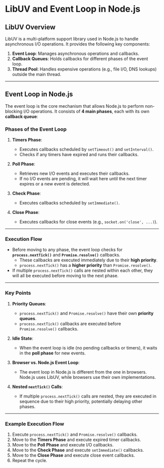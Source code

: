 # LibUV and Event Loop in Node.js

## LibUV Overview
LibUV is a multi-platform support library used in Node.js to handle asynchronous I/O operations. It provides the following key components:

1. **Event Loop**: Manages asynchronous operations and callbacks.
2. **Callback Queues**: Holds callbacks for different phases of the event loop.
3. **Thread Pool**: Handles expensive operations (e.g., file I/O, DNS lookups) outside the main thread.

---

## Event Loop in Node.js

The event loop is the core mechanism that allows Node.js to perform non-blocking I/O operations. It consists of **4 main phases**, each with its own **callback queue**:

### Phases of the Event Loop
1. **Timers Phase**:
   - Executes callbacks scheduled by `setTimeout()` and `setInterval()`.
   - Checks if any timers have expired and runs their callbacks.

2. **Poll Phase**:
   - Retrieves new I/O events and executes their callbacks.
   - If no I/O events are pending, it will wait here until the next timer expires or a new event is detected.

3. **Check Phase**:
   - Executes callbacks scheduled by `setImmediate()`.

4. **Close Phase**:
   - Executes callbacks for close events (e.g., `socket.on('close', ...)`).

---

### Execution Flow
- Before moving to any phase, the event loop checks for **`process.nextTick()`** and **`Promise.resolve()`** callbacks.
  - These callbacks are executed immediately due to their **high priority**.
  - `process.nextTick()` has a **higher priority** than `Promise.resolve()`.
- If multiple `process.nextTick()` calls are nested within each other, they will all be executed before moving to the next phase.

---

### Key Points
1. **Priority Queues**:
   - `process.nextTick()` and `Promise.resolve()` have their own **priority queues**.
   - `process.nextTick()` callbacks are executed before `Promise.resolve()` callbacks.

2. **Idle State**:
   - When the event loop is idle (no pending callbacks or timers), it waits in the **poll phase** for new events.

3. **Browser vs. Node.js Event Loop**:
   - The event loop in Node.js is different from the one in browsers. Node.js uses LibUV, while browsers use their own implementations.

4. **Nested `nextTick()` Calls**:
   - If multiple `process.nextTick()` calls are nested, they are executed in sequence due to their high priority, potentially delaying other phases.

---

### Example Execution Flow
1. Execute `process.nextTick()` and `Promise.resolve()` callbacks.
2. Move to the **Timers Phase** and execute expired timer callbacks.
3. Move to the **Poll Phase** and execute I/O callbacks.
4. Move to the **Check Phase** and execute `setImmediate()` callbacks.
5. Move to the **Close Phase** and execute close event callbacks.
6. Repeat the cycle.